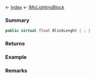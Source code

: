 ← [Index](Api-Index) ← [IMyLightingBlock](Sandbox.ModAPI.Ingame.IMyLightingBlock)

### Summary

```csharp
public virtual float BlinkLenght { ; }
```

### Returns

### Example

### Remarks

